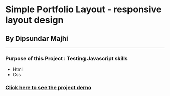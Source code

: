 # Simple Portfolio Layout - responsive layout design 

## By Dipsundar Majhi

---

### Purpose of this Project : Testing Javascript skills

- Html
- Css

### [Click here to see the project demo](https://dipsundar.github.io/html-css-portfolio-demo/#about-$)
